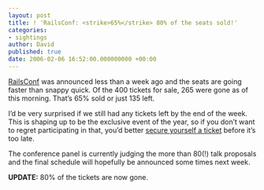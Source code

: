 ```yaml
---
layout: post
title: ! 'RailsConf: <strike>65%</strike> 80% of the seats sold!'
categories:
- sightings
author: David
published: true
date: 2006-02-06 16:52:00.000000000 +00:00
---
```

<p><a href="http://www.railsconf.org/">RailsConf</a> was announced less than a week ago and the seats are going faster than snappy quick. Of the 400 tickets for sale, 265 were gone as of this morning. That&#8217;s 65% sold or just 135 left.</p>
<p>I&#8217;d be very surprised if we still had any tickets left by the end of the week. This is shaping up to be the exclusive event of the year, so if you don&#8217;t want to regret participating in that, you&#8217;d better <a href="http://www.railsconf.org/pages/registration">secure yourself a ticket</a> before it&#8217;s too late.</p>
<p>The conference panel is currently judging the more than 80(!) talk proposals and the final schedule will hopefully be announced some times next week.</p>
<p><strong><span class="caps">UPDATE</span>:</strong> 80% of the tickets are now gone.</p>
